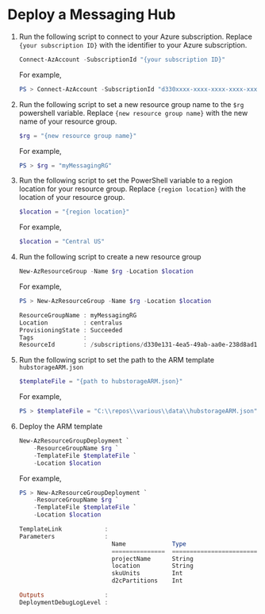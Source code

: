 # Deploy a Messaging Hub

1. Run the following script to connect to your Azure subscription. Replace `{your subscription ID}` with the identifier to your Azure subscription.

    ```powershell
    Connect-AzAccount -SubscriptionId "{your subscription ID}"
    ```

    For example,

    ```powershell
    PS > Connect-AzAccount -SubscriptionId "d330xxxx-xxxx-xxxx-xxxx-xxxxxxxxabda"
    ```

1. Run the following script to set a new resource group name to the `$rg` powershell variable. Replace `{new resource group name}` with the new name of your resource group.

    ```powershell
    $rg = "{new resource group name}"
    ```

    For example,

    ```powershell
    PS > $rg = "myMessagingRG"
    ```

1. Run the following script to set the PowerShell variable to a region location for your resource group.  Replace `{region location}` with the location of your resource group.

    ```powershell
    $location = "{region location}"
    ```

    For example,

    ```powershell
    $location = "Central US"
    ```

1. Run the following script to create a new resource group

    ```powershell
    New-AzResourceGroup -Name $rg -Location $location
    ```

    For example,

    ```powershell
    PS > New-AzResourceGroup -Name $rg -Location $location

    ResourceGroupName : myMessagingRG
    Location          : centralus
    ProvisioningState : Succeeded
    Tags              : 
    ResourceId        : /subscriptions/d330e131-4ea5-49ab-aa0e-238d8ad1abda/resourceGroups/myMessagingRG
    
    ```

1. Run the following script to set the path to the ARM template `hubstorageARM.json`

    ```powershell
    $templateFile = "{path to hubstorageARM.json}"
    ```

    For example,

    ```powershell
    PS > $templateFile = "C:\\repos\\various\\data\\hubstorageARM.json"
    ```

1. Deploy the ARM template

    ```powershell
    New-AzResourceGroupDeployment `
        -ResourceGroupName $rg `
        -TemplateFile $templateFile `
        -Location $location
    ```

    For example,

    ```powershell
    PS > New-AzResourceGroupDeployment `
        -ResourceGroupName $rg `
        -TemplateFile $templateFile `
        -Location $location

    TemplateLink            : 
    Parameters              : 
                              Name             Type                       Value
                              ===============  =========================  ==========
                              projectName      String                     "myMessaging"
                              location         String                     "Central US"                          skuName          String                     "S1"
                              skuUnits         Int                        1
                              d2cPartitions    Int                        4
    
    Outputs                 : 
    DeploymentDebugLogLevel :
    ```
